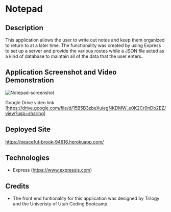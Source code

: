 # Notepad

## Description
This application allows the user to write out notes and keep them organized to return to at a later time.
The functionality was created by using Express to set up a server and provide the various routes while
a JSON file acted as a kind of database to maintain all of the data that the user enters. 

## Application Screenshot and Video Demonstration
![Notepad-screenshot](https://user-images.githubusercontent.com/66571617/96046575-f06fa600-0e30-11eb-923d-f7716c064b4e.PNG)

Google Drive video link [https://drive.google.com/file/d/15B5B3zbeXuiegNKDMW_e0K2Cr0nDb2EZ/view?usp=sharing]

## Deployed Site
https://peaceful-brook-94616.herokuapp.com/

## Technologies
* Express (https://www.expressjs.com)

## Credits
* The front end funtionality for this application was designed by Trilogy and the Univeristy of Utah Coding Bootcamp.